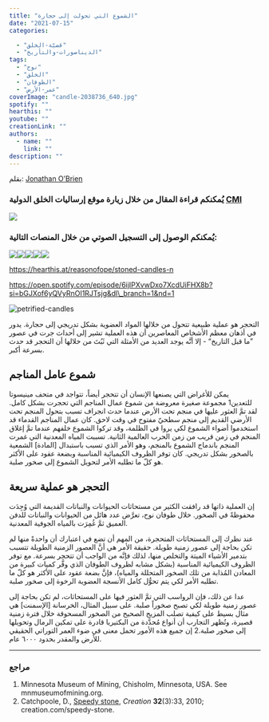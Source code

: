 ```yaml
---
title: "الشموع التي تحولت إلى حجارة"
date: "2021-07-15"
categories: 

  - "قضيّة-الخلق"
  - "الديناصورات-والتأريخ"
tags: 
  - "نوح"
  - "الخلق"
  - "الطوفان"
  - "عمر-الأرض"
coverImage: "candle-2038736_640.jpg"
spotify: ""
hearthis: ""
youtube: ""
creationLink: ""
authors:
  - name: ""
    link: ""
description: ""
---
```


بقلم: [Jonathan O’Brien](https://creation.com/jonathan-obrien)[](https://creation.com/a/15163)

### يُمكنكم قراءة المقال من خلال زيارة موقع إرساليات الخلق الدولية [CMI](http://Creation.com/arabic)  
  
[![](images/cmi.png)](https://creation.com/a/15163)

### يُمكنكم الوصول إلى التسجيل الصوتي من خلال المنصات التالية:  
  
[![](images/apple-podcasts-1.png)](https://podcasts.apple.com/lu/podcast/الشموع-التي-تحولت-إلى-حجارة/id1562186150?i=1000528973020)[![](images/google-podcasts.png)](https://podcasts.google.com/feed/aHR0cHM6Ly9hbmNob3IuZm0vcy81MTVjMjljNC9wb2RjYXN0L3Jzcw/episode/ZGMwNWIwY2QtZjlmOS00YWUwLThjNzQtNjVhNDEyZjM5Y2Yz?sa=X&ved=0CA0QkfYCahcKEwio1Z-FpeXxAhUAAAAAHQAAAAAQAQ)[![](images/spotify.png)](https://open.spotify.com/episode/6ijIPXvwDxo7XcdUiFHX8b?si=bGJXof6yQVyRnOI1RJTsjg&dl_branch=1&nd=1)[![](images/anchor-2.png)](https://anchor.fm/reason-of-hope4/episodes/ep-e1052s1)[![](images/hearthis.at_.png)](https://hearthis.at/reasonofope/stoned-candles-n/)

https://hearthis.at/reasonofope/stoned-candles-n

https://open.spotify.com/episode/6ijIPXvwDxo7XcdUiFHX8b?si=bGJXof6yQVyRnOI1RJTsjg&dl\_branch=1&nd=1

![petrified-candles](images/petrified-candles.jpg)

التحجر هو عملية طبيعية تتحول من خلالها المواد العضوية بشكل تدريجي إلى حجارة. يدور في أذهان معظم الأشخاص المعاصرين أن هذه العملية تشير إلى أحداث جرت في عصور ”ما قبل التاريخ“ - إلا أنَّه يوجد العديد من الأمثلة التي ثَبُتَ من خلالها أن التحجر قد حدث بسرعة أكبر.

## شموع عامل المناجم

يمكن للأغراض التي يصنعها الإنسان أن تتحجر أيضاً، تتواجد في متحف مينيسوتا للتعدين1 مجموعة صغيرة معروضة من شموع عمال المناجم التي تحجرت بشكل كامل. لقد تمَّ العثور عليها في منجم تحت الأرض عندما حدث انجراف تسبب بتحول المنجم تحت الأرضي القديم إلى منجم سطحيّ مفتوح في وقت لاحق. كان عمال المناجم القدماء قد استخدموا أضواء الشموع لكي يروا في الظلمة، وقد تركوا الشموع خلفهم عندما تمَّ إغلاق المنجم في زمن قريب من زمن الحرب العالمية الثانية. تسببت المياه المعدنية التي غمرت المنجم باندماج الشموع بالمنجم، وهو الأمر الذي تسبب باستبدال \[المادة\] الشمعية بالصخور بشكل تدريجي. كان توفر الظروف الكيميائية المناسبة وبضعة عقود على الأكثر هو كلّ ما تطلبه الأمر لتحويل الشموع إلى صخور صلبة.

## التحجر هو عملية سريعة

إن العملية ذاتها قد رافقت الكثير من مستحاثات الحيوانات والنباتات القديمة التي وُجِدَت محفوظةً في الصخور. خلال طوفان نوح، تعرَّض عدد هائل من الحيوانات والنباتات للدفن العميق ثمَّ غُمِرَت بالمياه الجوفية المعدنية.

عند نظرك إلى المستحاثات المتحجرة، من المهم أن تضع في اعتبارك أن واحدةً منها لم تكن بحاجة إلى عصور زمنية طويلة. حقيقة الأمر هي أنَّ العصور الزمنية الطويلة تتسبب بتدمير الأشياء الميتة والتخلص منها، لذلك فإنَّه من الواجب أن تتحجر بسرعة. مع توفر الظروف الكيميائية المناسبة (بشكل مشابه لظروف الطوفان الذي وفَّر كميات كبيرة من المعادن المُذابة من تلك الصخور المتحللة والمياه)، فإنَّ بضعة عقود على الأكثر هو كلّ ما تطلبه الأمر لكي يتم تحوُّل كامل الأنسجة العضوية الرخوة إلى صخور صلبة.

عدا عن ذلك، فإن الرواسب التي تمَّ العثور فيها على المستحاثات، لم تكن بحاجة إلى عصور زمنية طويلة لكي تصبح صخوراً صلبة. على سبيل المثال، الخرسانة \[الإسمنت\] هي مثال بسيط على كيفية تصلب المزيج الصحيح من الصخور المسحوقة خلال فترة زمنية قصيرة، وتُظهر التجارب أن أنواع مُحدَّدة من البكتيريا قادرة على تمكين الرمال وتحويلها إلى صخور صلبة.2 إن جميع هذه الأمور تحمل معنى في ضوء العمر التوراتي الحقيقي للأرض والمقدر بحدود ٦٠٠٠ عام.

* * *

### مراجع

1. Minnesota Museum of Mining, Chisholm, Minnesota, USA. See mnmuseumofmining.org.
2. Catchpoole, D., [Speedy stone](https://creation.com/speedy-stone), _Creation_ **32**(3):33, 2010; creation.com/speedy-stone.
